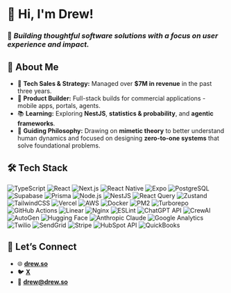 # 👋 Hi, I'm Drew!
### 🚀 *Building thoughtful software solutions with a focus on user experience and impact.*

## 🧠 **About Me**

- 💼 **Tech Sales & Strategy:** Managed over **$7M in revenue** in the past three years.  
- 📱 **Product Builder:** Full-stack builds for commercial applications - mobile apps, portals, agents.
- 📚 **Learning:** Exploring **NestJS**, **statistics & probability**, and **agentic frameworks**.  
- 🧭 **Guiding Philosophy:** Drawing on **mimetic theory** to better understand human dynamics and focused on designing **zero-to-one systems** that solve foundational problems.

## 🛠️ **Tech Stack**
![TypeScript](https://img.shields.io/badge/Language-TypeScript-3178C6?logo=typescript&logoColor=white)
![React](https://img.shields.io/badge/Frontend-React-61DAFB?logo=react)
![Next.js](https://img.shields.io/badge/Framework-Next.js-000000?logo=next.js)
![React Native](https://img.shields.io/badge/Mobile-React%20Native-61DAFB?logo=react&logoColor=black)
![Expo](https://img.shields.io/badge/Mobile%20Framework-Expo-000020?logo=expo&logoColor=white)
![PostgreSQL](https://img.shields.io/badge/Database-PostgreSQL-4169E1?logo=postgresql&logoColor=white)
![Supabase](https://img.shields.io/badge/Database-Supabase-3ECF8E?logo=supabase)
![Prisma](https://img.shields.io/badge/ORM-Prisma-2D3748?logo=prisma&logoColor=white)
![Node.js](https://img.shields.io/badge/Backend-Node.js-339933?logo=node.js)
![NestJS](https://img.shields.io/badge/Backend-NestJS-E0234E?logo=nestjs&logoColor=white)
![React Query](https://img.shields.io/badge/Async%20State-React%20Query-FF4154?logo=react-query&logoColor=white)
![Zustand](https://img.shields.io/badge/State%20Management-Zustand-FF9900?logo=zustand)
![TailwindCSS](https://img.shields.io/badge/UI-TailwindCSS-38B2AC?logo=tailwindcss)
![Vercel](https://img.shields.io/badge/Hosting-Vercel-000000?logo=vercel&logoColor=white)
![AWS](https://img.shields.io/badge/Cloud-AWS-FF9900?logo=amazonaws&logoColor=white)
![Docker](https://img.shields.io/badge/Container-Docker-2496ED?logo=docker&logoColor=white)
![PM2](https://img.shields.io/badge/Process%20Manager-PM2-2F5A78?logo=pm2&logoColor=white)
![Turborepo](https://img.shields.io/badge/Monorepo-Turborepo-000000?logo=turborepo&logoColor=white)
![GitHub Actions](https://img.shields.io/badge/CI/CD-GitHub%20Actions-2088FF?logo=github-actions&logoColor=white)
![Linear](https://img.shields.io/badge/Project%20Management-Linear-5E6AD2?logo=linear&logoColor=white)
![Nginx](https://img.shields.io/badge/Server-Nginx-269539?logo=nginx&logoColor=white)
![ESLint](https://img.shields.io/badge/Linting-ESLint-4B32C3?logo=eslint&logoColor=white)
![ChatGPT API](https://img.shields.io/badge/AI-ChatGPT%20API-25A162?logo=openai&logoColor=white)
![CrewAI](https://img.shields.io/badge/AI%20Agents-CrewAI-6E56CF?logo=ai&logoColor=white)
![AutoGen](https://img.shields.io/badge/AI%20Agents-AutoGen-2E2E2E?logo=openai&logoColor=white)
![Hugging Face](https://img.shields.io/badge/AI-Hugging%20Face-FFD34E?logo=huggingface&logoColor=black)
![Anthropic Claude](https://img.shields.io/badge/AI-Anthropic%20Claude-000000?logo=anthropic&logoColor=white)
![Google Analytics](https://img.shields.io/badge/Analytics-Google%20Analytics-E37400?logo=google-analytics&logoColor=white)
![Twilio](https://img.shields.io/badge/API-Twilio-F22F46?logo=twilio&logoColor=white)
![SendGrid](https://img.shields.io/badge/Email-SendGrid-00B7FF?logo=sendgrid&logoColor=white)
![Stripe](https://img.shields.io/badge/Payments-Stripe-008CDD?logo=stripe&logoColor=white)
![HubSpot API](https://img.shields.io/badge/Integration-HubSpot%20API-FF7A59?logo=hubspot&logoColor=white)
![QuickBooks](https://img.shields.io/badge/Reporting-QuickBooks-2CA01C?logo=intuitquickbooks&logoColor=white)

## 🤝 **Let’s Connect**
- 🌐 [**drew.so**](https://drew.so)  
- 🐦 [**X**](https://x.com/drewsowhat)  
- 📧 **drew@drew.so**
